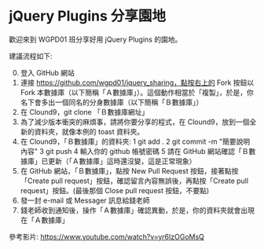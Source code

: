 # jQuery Plugins 分享園地

歡迎來到 WGPD01 班分享好用 jQuery Plugins 的園地。

建議流程如下:

0. 登入 GitHub 網站
1. 連接 https://github.com/wgpd01/jquery_sharing，點按右上的 Fork 按鈕以 Fork 本數據庫（以下簡稱「Ａ數據庫」）。這個動作相當於「複製」，於是，你名下會多出一個同名的分身數據庫（以下簡稱「Ｂ數據庫」）
2. 在 Clound9，git clone 「Ｂ數據庫網址」
3. 為了減少版本衝突的麻煩事，請將你要分享的程式，在 Clound9，放到一個全新的資料夾，就像本例的 toast 資料夾。
4. 在 Clound9，「Ｂ數據庫」的資料夾:
	1 git add .
	2 git commit -m "簡要說明內容"
	3 git push
	4 輸入你的 github 帳號密碼
	5 請在 GitHub 網站確認「Ｂ數據庫」已更新（「Ａ數據庫」這時還沒變，這是正常現象）
5. 在 GitHub 網站，「Ｂ數據庫」，點按 New Pull Request 按鈕，接著點按「Create pull request」按鈕，確認留言內容無誤後，再點按「Create pull request」按鈕。(最後那個 Close pull request 按鈕，不要點)
6. 發一封 e-mail 或 Messager 訊息給錢老師
7. 錢老師收到通知後，操作「Ａ數據庫」確認異動，於是，你的資料夾就會出現在「Ａ數據庫」

參考影片: https://www.youtube.com/watch?v=yr6IzOGoMsQ
